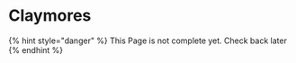 # Claymores

{% hint style="danger" %}
This Page is not complete yet. Check back later
{% endhint %}

